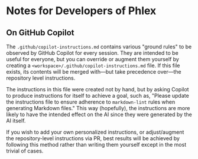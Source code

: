 # Notes for Developers of Phlex

## On GitHub Copilot

The `.github/copilot-instructions.md` contains various "ground rules" to be observed by GitHub Copilot for every session. They are intended to be useful for everyone, but you can override or augment them yourself by creating a `<workspace>/.github/copilot-instructions.md` file. If this file exists, its contents will be merged with—but take precedence over—the repository level instructions.

The instructions in this file were created not by hand, but by asking Copilot to produce instructions for itself to achieve a goal, such as, "Please update the instructions file to ensure adherence to `markdown-lint` rules when generating Markdown files." This way (hopefully), the instructions are more likely to have the intended effect on the AI since they were generated by the AI itself.

If you wish to add your own personalized instructions, or adjust/augment the repository-level instructions via PR, best results will be achieved by following this method rather than writing them yourself except in the most trivial of cases.
